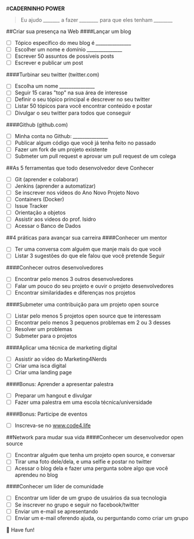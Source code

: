 #**CADERNINHO POWER**

> Eu ajudo *_______* a fazer *________* para que eles tenham *________*

##Criar sua presença na Web
####Lançar um blog
- [ ] Tópico específico do meu blog é *_______________*
- [ ] Escolher um nome e domínio *_______________*
- [ ] Escrever 50 assuntos de possíveis posts
- [ ] Escrever e publicar um post

####Turbinar seu twitter (twitter.com)
- [ ] Escolha um nome *_______________*
- [ ] Seguir 15 caras "top" na sua área de interesse
- [ ] Definir o seu tópico principal e descrever no seu twitter
- [ ] Listar 50 tópicos para você encontrar conteúdo e postar
- [ ] Divulgar o seu twitter para todos que conseguir

####Github (github.com)
- [ ] Minha conta no Github: *_______________*
- [ ] Publicar algum código que você já tenha feito no passado
- [ ] Fazer um fork de um projeto existente
- [ ] Submeter um pull request e aprovar um pull request de um colega

##As 5 ferramentas que todo desenvolvedor deve Conhecer
- [ ] Git (aprender e colaborar)
- [ ] Jenkins (aprender a automatizar)
- [ ] Se inscrever nos vídeos do Ano Novo Projeto Novo
- [ ] Containers (Docker)
- [ ] Issue Tracker
- [ ] Orientação a objetos
- [ ] Assistir aos videos do prof. Isidro
- [ ] Acessar o Banco de Dados

##4 práticas para avançar sua carreira
####Conhecer um mentor
- [ ] Ter uma conversa com alguém que manje mais do que você
- [ ] Listar 3 sugestões do que ele falou que você pretende Seguir

####Conhecer outros desenvolvedores
- [ ] Encontrar pelo menos 3 outros desenvolvedores
- [ ] Falar um pouco do seu projeto e ouvir o projeto desenvolvedores
- [ ] Encontrar similaridades e diferenças nos projetos

####Submeter uma contribuição para um projeto open source
- [ ] Listar pelo menos 5 projetos open source que te interessam
- [ ] Encontrar pelo menos 3 pequenos problemas em 2 ou 3 desses
- [ ] Resolver um problemas
- [ ] Submeter para o projetos

####Aplicar uma técnica de marketing digital
- [ ] Assistir ao vídeo do Marketing4Nerds
- [ ] Criar uma isca digital
- [ ] Criar uma landing page

####Bonus: Aprender a apresentar palestra
- [ ] Preparar um hangout e divulgar
- [ ] Fazer uma palestra em uma escola técnica/universidade

####Bonus: Participe de eventos
- [ ] Inscreva-se no www.code4.life

##Network para mudar sua vida
####Conhecer um desenvolvedor open source
- [ ] Encontrar alguém que tenha um projeto open source, e conversar
- [ ] Tirar uma foto dele/dela, e uma selfie e postar no twitter
- [ ] Acessar o blog dela e fazer uma pergunta sobre algo que você aprendeu no blog

####Conhecer um líder de comunidade
- [ ] Encontrar um líder de um grupo de usuários da sua tecnologia
- [ ] Se inscrever no grupo e seguir no facebook/twitter
- [ ] Enviar um e-mail se apresentando
- [ ] Enviar um e-mail oferendo ajuda, ou perguntando como criar um grupo

:metal: Have fun!
